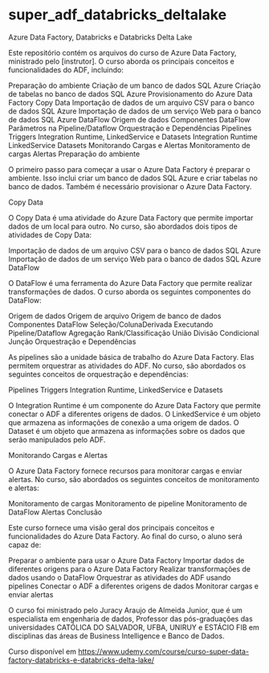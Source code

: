 # super_adf_databricks_deltalake
Azure Data Factory, Databricks e Databricks Delta Lake

Este repositório contém os arquivos do curso de Azure Data Factory, ministrado pelo [instrutor]. O curso aborda os principais conceitos e funcionalidades do ADF, incluindo:

Preparação do ambiente
Criação de um banco de dados SQL Azure
Criação de tabelas no banco de dados SQL Azure
Provisionamento do Azure Data Factory
Copy Data
Importação de dados de um arquivo CSV para o banco de dados SQL Azure
Importação de dados de um serviço Web para o banco de dados SQL Azure
DataFlow
Origem de dados
Componentes DataFlow
Parâmetros na Pipeline/Dataflow
Orquestração e Dependências
Pipelines
Triggers
Integration Runtime, LinkedService e Datasets
Integration Runtime
LinkedService
Datasets
Monitorando Cargas e Alertas
Monitoramento de cargas
Alertas
Preparação do ambiente

O primeiro passo para começar a usar o Azure Data Factory é preparar o ambiente. Isso inclui criar um banco de dados SQL Azure e criar tabelas no banco de dados. Também é necessário provisionar o Azure Data Factory.

Copy Data

O Copy Data é uma atividade do Azure Data Factory que permite importar dados de um local para outro. No curso, são abordados dois tipos de atividades de Copy Data:

Importação de dados de um arquivo CSV para o banco de dados SQL Azure
Importação de dados de um serviço Web para o banco de dados SQL Azure
DataFlow

O DataFlow é uma ferramenta do Azure Data Factory que permite realizar transformações de dados. O curso aborda os seguintes componentes do DataFlow:

Origem de dados
Origem de arquivo
Origem de banco de dados
Componentes DataFlow
Seleção/ColunaDerivada
Executando Pipeline/Dataflow
Agregação
Rank/Classificação
União
Divisão Condicional
Junção
Orquestração e Dependências

As pipelines são a unidade básica de trabalho do Azure Data Factory. Elas permitem orquestrar as atividades do ADF. No curso, são abordados os seguintes conceitos de orquestração e dependências:

Pipelines
Triggers
Integration Runtime, LinkedService e Datasets

O Integration Runtime é um componente do Azure Data Factory que permite conectar o ADF a diferentes origens de dados. O LinkedService é um objeto que armazena as informações de conexão a uma origem de dados. O Dataset é um objeto que armazena as informações sobre os dados que serão manipulados pelo ADF.

Monitorando Cargas e Alertas

O Azure Data Factory fornece recursos para monitorar cargas e enviar alertas. No curso, são abordados os seguintes conceitos de monitoramento e alertas:

Monitoramento de cargas
Monitoramento de pipeline
Monitoramento de DataFlow
Alertas
Conclusão

Este curso fornece uma visão geral dos principais conceitos e funcionalidades do Azure Data Factory. Ao final do curso, o aluno será capaz de:

Preparar o ambiente para usar o Azure Data Factory
Importar dados de diferentes origens para o Azure Data Factory
Realizar transformações de dados usando o DataFlow
Orquestrar as atividades do ADF usando pipelines
Conectar o ADF a diferentes origens de dados
Monitorar cargas e enviar alertas

O curso foi ministrado pelo Juracy Araujo de Almeida Junior, que é um especialista em engenharia de dados, Professor das pós-graduações das universidades CATÓLICA DO SALVADOR, UFBA, UNIRUY e ESTÁCIO FIB em disciplinas das áreas de Business Intelligence e Banco de Dados.

Curso disponível em https://www.udemy.com/course/curso-super-data-factory-databricks-e-databricks-delta-lake/
